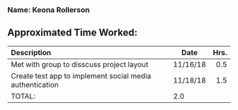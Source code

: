 ### Name: Keona Rollerson

## Approximated Time Worked:

| Description                     | Date | Hrs.  |
| :------------------------------ | -----| ----:  |
| Met with group to disscuss project layout  | 11/16/18| 0.5  |
| Create test app to implement social media authentication| 11/18/18| 1.5  |
| TOTAL:                           | 2.0  |
